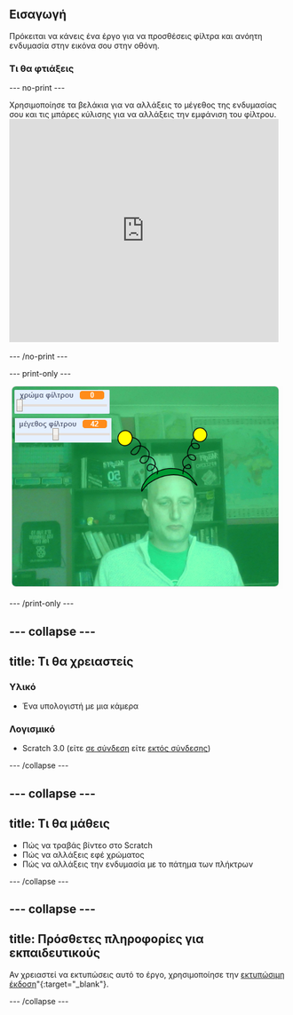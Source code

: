 ## Εισαγωγή

Πρόκειται να κάνεις ένα έργο για να προσθέσεις φίλτρα και ανόητη ενδυμασία στην εικόνα σου στην οθόνη.

### Τι θα φτιάξεις

--- no-print ---

Χρησιμοποίησε τα βελάκια για να αλλάξεις το μέγεθος της ενδυμασίας σου και τις μπάρες κύλισης για να αλλάξεις την εμφάνιση του φίλτρου. <iframe src="https://scratch.mit.edu/projects/381995604/embed" allowtransparency="true" width="485" height="402" frameborder="0" scrolling="no" allowfullscreen mark="crwd-mark"></iframe>

--- /no-print ---

--- print-only ---

![Ολοκληρωμένο έργο](images/final.png)

--- /print-only ---

--- collapse ---
---
title: Τι θα χρειαστείς
---

### Υλικό

+ Ένα υπολογιστή με μια κάμερα

### Λογισμικό

+ Scratch 3.0 (είτε [σε σύνδεση](http://rpf.io/scratchon) είτε [εκτός σύνδεσης](http://rpf.io/scratchoff))

--- /collapse ---

--- collapse ---
---
title: Τι θα μάθεις
---

- Πώς να τραβάς βίντεο στο Scratch
- Πώς να αλλάξεις εφέ χρώματος
- Πώς να αλλάξεις την ενδυμασία με το πάτημα των πλήκτρων

--- /collapse ---

--- collapse ---
---
title: Πρόσθετες πληροφορίες για εκπαιδευτικούς
---

Αν χρειαστεί να εκτυπώσεις αυτό το έργο, χρησιμοποίησε την [εκτυπώσιμη έκδοση](https://projects.raspberrypi.org/en/projects/scratchchat-filters/print)"{:target="_blank"}.

--- /collapse ---
